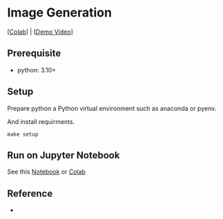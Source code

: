 # Image Generation
[[Colab]()] | [[Demo Video]()]



## Prerequisite
- python: 3.10+

## Setup
Prepare python a Python virtual environment such as anaconda or pyenv.

And install requirments.
```
make setup
```

## Run on Jupyter Notebook
See this [Notebook]() or [Colab]()

## Reference
- 

